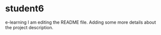 # student6
e-learning
I am editing the README file. Adding some more details about the project description.
